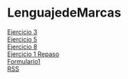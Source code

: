 # LenguajedeMarcas
<html>
<body>
<a href ="Ejercicio1/Ej4.html">Ejercicio 3</a><br>
<a href ="Ejercicio5/Bordes cajas.html">Ejercicio 5</a><br>  
<a href ="Ejercicio 8/libro.html">Ejercicio 8</a><br>
<a href ="Actividad 1 Repaso/Eduardo-RL.html">Ejercicio 1 Repaso</a><br>
<a href ="Formulario1/Formulario.html">Formulario1</a><br>
<a href ="Act1-RA3/ACT1-RA3.rss">RSS</a>
</body>
</html>
